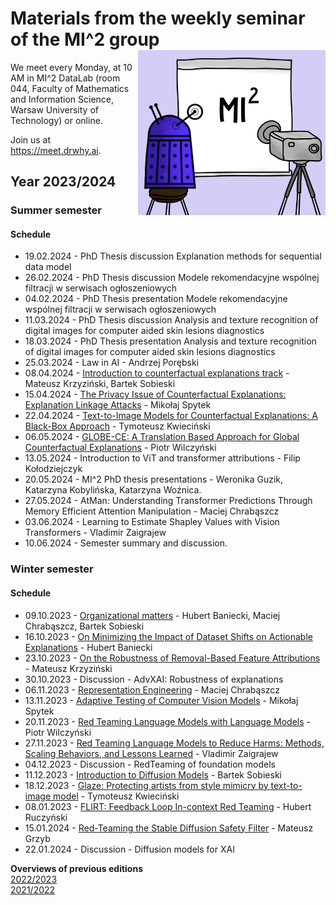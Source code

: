 # Materials from the weekly seminar of the MI^2 group  <img src="prezentacja.png" align="right" width="300"/>

We meet every Monday, at 10 AM in MI^2 DataLab (room 044, Faculty of Mathematics and Information Science, Warsaw University of Technology) or online.

Join us at https://meet.drwhy.ai.

## Year 2023/2024

### Summer semester

#### Schedule

* 19.02.2024 - PhD Thesis discussion Explanation methods for sequential data model
* 26.02.2024 - PhD Thesis discussion Modele rekomendacyjne wspólnej filtracji w serwisach ogłoszeniowych
* 04.02.2024 - PhD Thesis presentation Modele rekomendacyjne wspólnej filtracji w serwisach ogłoszeniowych
* 11.03.2024 - PhD Thesis discussion Analysis and texture recognition of digital images for computer aided skin lesions diagnostics
* 18.03.2024 - PhD Thesis presentation Analysis and texture recognition of digital images for computer aided skin lesions diagnostics
* 25.03.2024 - Law in AI - Andrzej Porębski
* 08.04.2024 - [Introduction to counterfactual explanations track](https://github.com/MI2DataLab/MI2DataLab_Seminarium/tree/master/2024/2024_04_08_Intro_to_CEs) - Mateusz Krzyziński, Bartek Sobieski
* 15.04.2024 - [The Privacy Issue of Counterfactual Explanations: Explanation Linkage Attacks](https://github.com/HubertR21/MI2DataLab_Seminarium/tree/master/2024/2024_04_15_explanation_linkage_attacks) - Mikołaj Spytek
* 22.04.2024 - [Text-to-Image Models for Counterfactual Explanations: A Black-Box Approach](https://github.com/MI2DataLab/MI2DataLab_Seminarium/tree/master/2024/2024_04_22_TIME_Text-To-Image_For_Counterfactual_Explanations) - Tymoteusz Kwieciński
* 06.05.2024 - [GLOBE-CE: A Translation Based Approach for Global Counterfactual Explanations](https://github.com/MI2DataLab/MI2DataLab_Seminarium/tree/master/2024/2024_05_06_GLOBE-CE) - Piotr Wilczyński
* 13.05.2024 - Introduction to ViT and transformer attributions - Filip Kołodziejczyk
* 20.05.2024 - MI^2 PhD thesis presentations - Weronika Guzik, Katarzyna Kobylińska, Katarzyna Woźnica.
* 27.05.2024 - AtMan: Understanding Transformer Predictions Through Memory Efficient Attention Manipulation - Maciej Chrabąszcz
* 03.06.2024 - Learning to Estimate Shapley Values with Vision Transformers - Vladimir Zaigrajew
* 10.06.2024 - Semester summary and discussion.

### Winter semester

#### Schedule

* 09.10.2023 - [Organizational matters](https://github.com/MI2DataLab/MI2DataLab_Seminarium/tree/master/2023/2023_10_09_Organizational_matters_winter_edition) - Hubert Baniecki, Maciej Chrabąszcz, Bartek Sobieski
* 16.10.2023 - [On Minimizing the Impact of Dataset Shifts on Actionable Explanations](https://github.com/MI2DataLab/MI2DataLab_Seminarium/blob/master/2023/2023_10_16_impact_of_dataset_shifts_on_actionable_eplanations.txt) - Hubert Baniecki
* 23.10.2023 - [On the Robustness of Removal-Based Feature Attributions](https://github.com/MI2DataLab/MI2DataLab_Seminarium/tree/master/2023/2023_10_23_removal_based_attributions_robustness) - Mateusz Krzyziński
* 30.10.2023 - Discussion - AdvXAI: Robustness of explanations
* 06.11.2023 - [Representation Engineering](https://github.com/maciejchrabaszcz/MI2DataLab_Seminarium/tree/master/2023/2023_11_06_Representation_Engineering) - Maciej Chrabąszcz
* 13.11.2023 - [Adaptive Testing of Computer Vision Models](https://github.com/MI2DataLab/MI2DataLab_Seminarium/tree/master/2023/2023_11_13_Adaptive_Testing_of_Computer_Vision_Models)	 - Mikołaj Spytek
* 20.11.2023 - [Red Teaming Language Models with Language Models](https://github.com/MI2DataLab/MI2DataLab_Seminarium/tree/master/2023/2023_11_20_Red_Teaming_Language_Models_with_Language_Models) - Piotr Wilczyński
* 27.11.2023 - [Red Teaming Language Models to Reduce Harms: Methods, Scaling Behaviors, and Lessons Learned](https://github.com/MI2DataLab/MI2DataLab_Seminarium/tree/master/2023/2023_11_27_Red_Teaming_Language_Models_to_Reduce_Harms) - Vladimir Zaigrajew
* 04.12.2023 - Discussion - RedTeaming of foundation models
* 11.12.2023 - [Introduction to Diffusion Models](https://github.com/MI2DataLab/MI2DataLab_Seminarium/tree/master/2023/2023_12_11_intro_to_diffusion_models) - Bartek Sobieski
* 18.12.2023 - [Glaze: Protecting artists from style mimicry by text-to-image model](https://github.com/MI2DataLab/MI2DataLab_Seminarium/tree/master/2023/2023_12_18_glaze_protecting_artists_from_style_mimicry) - Tymoteusz Kwieciński
* 08.01.2023 - [FLIRT: Feedback Loop In-context Red Teaming](https://github.com/HubertR21/MI2DataLab_Seminarium/tree/patch-2/2024/2024_01_08_FLIRT_Feedback_Loop_In-context_Red_Teaming) - Hubert Ruczyński
* 15.01.2024 - [Red-Teaming the Stable Diffusion Safety Filter](https://github.com/MI2DataLab/MI2DataLab_Seminarium/tree/master/2023/2024_01_15_red_teaming_stable_diffusion_safety_filter) - Mateusz Grzyb
* 22.01.2024 - Discussion - Diffusion models for XAI

**Overviews of previous editions**  
[2022/2023](https://github.com/MI2DataLab/MI2DataLab_Seminarium/blob/master/README_ARCHIVE_22_23.md)  
[2021/2022](https://github.com/MI2DataLab/MI2DataLab_Seminarium/blob/master/README_ARCHIVE.md)  

